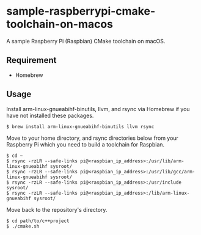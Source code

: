 # sample-raspberrypi-cmake-toolchain-on-macos

A sample Raspberry Pi (Raspbian) CMake toolchain on macOS.

Requirement
---

- Homebrew

Usage
---

Install arm-linux-gnueabihf-binutils, llvm, and rsync via Homebrew if you have not installed these packages.

```
$ brew install arm-linux-gnueabihf-binutils llvm rsync
```

Move to your home directory, and rsync directories below from your Raspberry Pi which you need to build a toolchain for Raspbian.

```
$ cd ~
$ rsync -rzLR --safe-links pi@<raspbian_ip_address>:/usr/lib/arm-linux-gnueabihf sysroot/
$ rsync -rzLR --safe-links pi@<raspbian_ip_address>:/usr/lib/gcc/arm-linux-gnueabihf sysroot/
$ rsync -rzLR --safe-links pi@<raspbian_ip_address>:/usr/include sysroot/
$ rsync -rzLR --safe-links pi@<raspbian_ip_address>:/lib/arm-linux-gnueabihf sysroot/
```

Move back to the repository's directory.

```
$ cd path/to/c++project
$ ./cmake.sh
```
